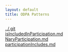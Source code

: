 ```yaml
---
layout: default
title: ODPA Patterns
---
```

  
[../.git](../.git)  
[isIncludedInParticipation.md](../Nary_Participation/isIncludedInParticipation)  
[NaryParticipation.md](../.gitNary_Participation/NaryParticipation)  
[participationIncludes.md](../.gitNary_Participation/participationIncludes)  
